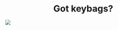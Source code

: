 <h1 align="center">Got keybags?</h1>

<img src="">

<img src="">

<img src="https://github-readme-stats.vercel.app/api/top-langs?username=cmd-v1&show_icons=true&count_private=true&theme=tokyonight&locale=en&layout=compact">


